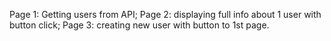 Page 1: Getting users from API;
Page 2: displaying full info about 1 user with button click; 
Page 3: creating new user with button to 1st page.
